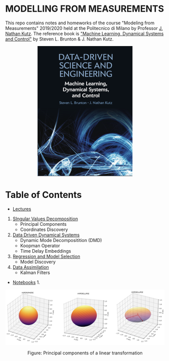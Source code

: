 # MODELLING FROM MEASUREMENTS 

This repo contains notes and homeworks of the course "Modeling from Measurements" 2019/2020 held at the Politecnico di Milano by Professor [J. Nathan Kutz](https://amath.washington.edu/people/j-nathan-kutz). The reference book is ["Machine Learning, Dynamical Systems and Control"](http://www.databookuw.com) by Steven L. Brunton & J. Nathan Kutz.

<p align="center">
<img src="storage/figures/book.png" width="300" />
</p>

# Table of Contents
- [Lectures](Lectures/)
 1. [SIngular Values Decomposition](Lectures/Lecture01.pdf)
    * Principal Components
    * Coordinates Discovery
 3. [Data Driven Dynamical Systems](Lectures/Lecture03.pdf)
    * Dynamic Mode Decompositition (DMD)
    * Koopman Operator
    * Time Delay Embeddings
 3. [Regression and Model Selection](Lectures/Lecture04.pdf)
    * Model Discovery
 4. [Data Assimilation](Lectures/Lecture05.pdf)
    * Kalman Filters
- [Notebooks](notebooks/)
  1. 
<p align="center">
<img src="storage/figures/pca.png" width="640" />
</p>
<p align="center">
    Figure: Principal components of a linear transformation
</p>
